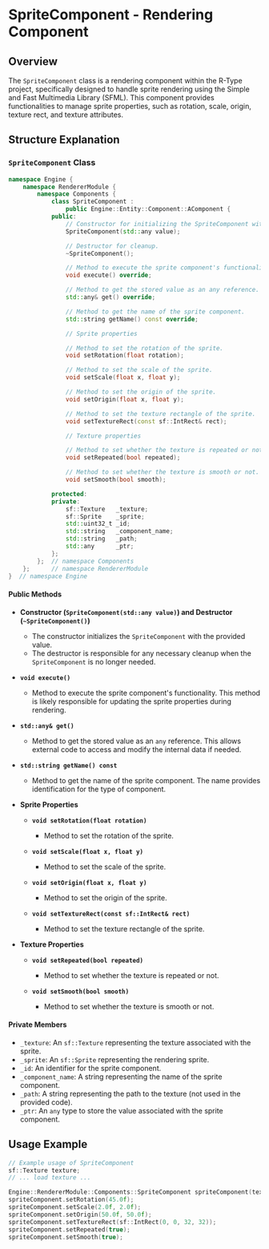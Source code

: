 # SpriteComponent - Rendering Component

## Overview

The `SpriteComponent` class is a rendering component within the R-Type project, specifically designed to handle sprite rendering using the Simple and Fast Multimedia Library (SFML). This component provides functionalities to manage sprite properties, such as rotation, scale, origin, texture rect, and texture attributes.

## Structure Explanation

### `SpriteComponent` Class

```cpp
namespace Engine {
    namespace RendererModule {
        namespace Components {
            class SpriteComponent :
                public Engine::Entity::Component::AComponent {
            public:
                // Constructor for initializing the SpriteComponent with a value.
                SpriteComponent(std::any value);

                // Destructor for cleanup.
                ~SpriteComponent();

                // Method to execute the sprite component's functionality.
                void execute() override;

                // Method to get the stored value as an any reference.
                std::any& get() override;

                // Method to get the name of the sprite component.
                std::string getName() const override;

                // Sprite properties

                // Method to set the rotation of the sprite.
                void setRotation(float rotation);

                // Method to set the scale of the sprite.
                void setScale(float x, float y);

                // Method to set the origin of the sprite.
                void setOrigin(float x, float y);

                // Method to set the texture rectangle of the sprite.
                void setTextureRect(const sf::IntRect& rect);

                // Texture properties

                // Method to set whether the texture is repeated or not.
                void setRepeated(bool repeated);

                // Method to set whether the texture is smooth or not.
                void setSmooth(bool smooth);

            protected:
            private:
                sf::Texture   _texture;
                sf::Sprite    _sprite;
                std::uint32_t _id;
                std::string   _component_name;
                std::string   _path;
                std::any      _ptr;
            };
        };  // namespace Components
    };      // namespace RendererModule
}  // namespace Engine
```

#### Public Methods

- **Constructor (`SpriteComponent(std::any value)`) and Destructor (`~SpriteComponent()`)**
  - The constructor initializes the `SpriteComponent` with the provided value.
  - The destructor is responsible for any necessary cleanup when the `SpriteComponent` is no longer needed.

- **`void execute()`**
  - Method to execute the sprite component's functionality. This method is likely responsible for updating the sprite properties during rendering.

- **`std::any& get()`**
  - Method to get the stored value as an `any` reference. This allows external code to access and modify the internal data if needed.

- **`std::string getName() const`**
  - Method to get the name of the sprite component. The name provides identification for the type of component.

- **Sprite Properties**

  - **`void setRotation(float rotation)`**
    - Method to set the rotation of the sprite.

  - **`void setScale(float x, float y)`**
    - Method to set the scale of the sprite.

  - **`void setOrigin(float x, float y)`**
    - Method to set the origin of the sprite.

  - **`void setTextureRect(const sf::IntRect& rect)`**
    - Method to set the texture rectangle of the sprite.

- **Texture Properties**

  - **`void setRepeated(bool repeated)`**
    - Method to set whether the texture is repeated or not.

  - **`void setSmooth(bool smooth)`**
    - Method to set whether the texture is smooth or not.

#### Private Members

- `_texture`: An `sf::Texture` representing the texture associated with the sprite.
- `_sprite`: An `sf::Sprite` representing the rendering sprite.
- `_id`: An identifier for the sprite component.
- `_component_name`: A string representing the name of the sprite component.
- `_path`: A string representing the path to the texture (not used in the provided code).
- `_ptr`: An `any` type to store the value associated with the sprite component.

## Usage Example

```cpp
// Example usage of SpriteComponent
sf::Texture texture;
// ... load texture ...

Engine::RendererModule::Components::SpriteComponent spriteComponent(texture);
spriteComponent.setRotation(45.0f);
spriteComponent.setScale(2.0f, 2.0f);
spriteComponent.setOrigin(50.0f, 50.0f);
spriteComponent.setTextureRect(sf::IntRect(0, 0, 32, 32));
spriteComponent.setRepeated(true);
spriteComponent.setSmooth(true);
```